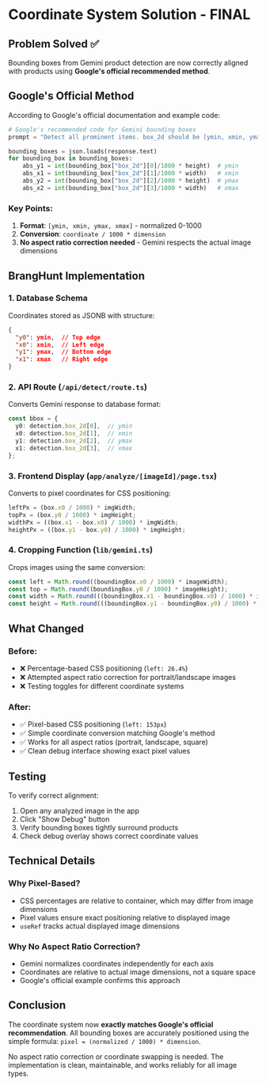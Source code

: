 # Coordinate System Solution - FINAL

## Problem Solved ✅

Bounding boxes from Gemini product detection are now correctly aligned with products using **Google's official recommended method**.

## Google's Official Method

According to Google's official documentation and example code:

```python
# Google's recommended code for Gemini bounding boxes
prompt = "Detect all prominent items. box_2d should be [ymin, xmin, ymax, xmax] normalized to 0-1000."

bounding_boxes = json.loads(response.text)
for bounding_box in bounding_boxes:
    abs_y1 = int(bounding_box["box_2d"][0]/1000 * height)  # ymin
    abs_x1 = int(bounding_box["box_2d"][1]/1000 * width)   # xmin
    abs_y2 = int(bounding_box["box_2d"][2]/1000 * height)  # ymax
    abs_x2 = int(bounding_box["box_2d"][3]/1000 * width)   # xmax
```

### Key Points:
1. **Format**: `[ymin, xmin, ymax, xmax]` - normalized 0-1000
2. **Conversion**: `coordinate / 1000 * dimension`
3. **No aspect ratio correction needed** - Gemini respects the actual image dimensions

## BrangHunt Implementation

### 1. Database Schema
Coordinates stored as JSONB with structure:
```json
{
  "y0": ymin,  // Top edge
  "x0": xmin,  // Left edge
  "y1": ymax,  // Bottom edge
  "x1": xmax   // Right edge
}
```

### 2. API Route (`/api/detect/route.ts`)
Converts Gemini response to database format:
```typescript
const bbox = {
  y0: detection.box_2d[0],  // ymin
  x0: detection.box_2d[1],  // xmin
  y1: detection.box_2d[2],  // ymax
  x1: detection.box_2d[3],  // xmax
};
```

### 3. Frontend Display (`app/analyze/[imageId]/page.tsx`)
Converts to pixel coordinates for CSS positioning:
```typescript
leftPx = (box.x0 / 1000) * imgWidth;
topPx = (box.y0 / 1000) * imgHeight;
widthPx = ((box.x1 - box.x0) / 1000) * imgWidth;
heightPx = ((box.y1 - box.y0) / 1000) * imgHeight;
```

### 4. Cropping Function (`lib/gemini.ts`)
Crops images using the same conversion:
```typescript
const left = Math.round((boundingBox.x0 / 1000) * imageWidth);
const top = Math.round((boundingBox.y0 / 1000) * imageHeight);
const width = Math.round(((boundingBox.x1 - boundingBox.x0) / 1000) * imageWidth);
const height = Math.round(((boundingBox.y1 - boundingBox.y0) / 1000) * imageHeight);
```

## What Changed

### Before:
- ❌ Percentage-based CSS positioning (`left: 26.4%`)
- ❌ Attempted aspect ratio correction for portrait/landscape images
- ❌ Testing toggles for different coordinate systems

### After:
- ✅ Pixel-based CSS positioning (`left: 153px`)
- ✅ Simple coordinate conversion matching Google's method
- ✅ Works for all aspect ratios (portrait, landscape, square)
- ✅ Clean debug interface showing exact pixel values

## Testing

To verify correct alignment:
1. Open any analyzed image in the app
2. Click "Show Debug" button
3. Verify bounding boxes tightly surround products
4. Check debug overlay shows correct coordinate values

## Technical Details

### Why Pixel-Based?
- CSS percentages are relative to container, which may differ from image dimensions
- Pixel values ensure exact positioning relative to displayed image
- `useRef` tracks actual displayed image dimensions

### Why No Aspect Ratio Correction?
- Gemini normalizes coordinates independently for each axis
- Coordinates are relative to actual image dimensions, not a square space
- Google's official example confirms this approach

## Conclusion

The coordinate system now **exactly matches Google's official recommendation**. All bounding boxes are accurately positioned using the simple formula: `pixel = (normalized / 1000) * dimension`.

No aspect ratio correction or coordinate swapping is needed. The implementation is clean, maintainable, and works reliably for all image types.

